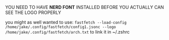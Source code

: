 YOU NEED TO HAVE **NERD FONT** INSTALLED BEFORE YOU ACTUALLY CAN SEE THE LOGO PROPERLY


you might as well wanted to use:
``fastfetch --load-config /home/jake/.config/fastfetch/config1.jsonc --logo /home/jake/.config/fastfetch/arch.txt``
to link it in ~/.zshrc
